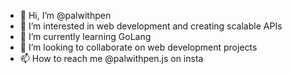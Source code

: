 - 👋 Hi, I’m @palwithpen
- 👀 I’m interested in web development and creating scalable APIs
- 🌱 I’m currently learning GoLang
- 💞️ I’m looking to collaborate on web development projects
- 📫 How to reach me @palwithpen.js on insta 

<!---
palwithpen/palwithpen is a ✨ special ✨ repository because its `README.md` (this file) appears on your GitHub profile.
You can click the Preview link to take a look at your changes.
--->
